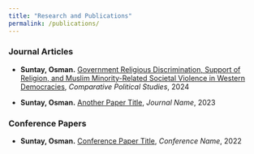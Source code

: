 ```yaml
---
title: "Research and Publications"
permalink: /publications/
---
```


### Journal Articles

- **Suntay, Osman.** [Government Religious Discrimination, Support of Religion, and Muslim Minority-Related Societal Violence in Western Democracies](https://journals.sagepub.com/doi/10.1177/00104140241252077), *Comparative Political Studies*, 2024

- **Suntay, Osman.** [Another Paper Title](https://example.com), *Journal Name*, 2023

### Conference Papers

- **Suntay, Osman.** [Conference Paper Title](https://example.com), *Conference Name*, 2022

